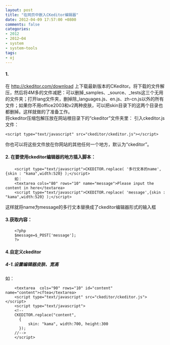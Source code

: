 ```yaml
---
layout: post
title: "在网页中嵌入CKeditor编辑器"
date: 2012-04-09 17:57:00 +0800
comments: false
categories:
- 2012
- 2012~04
- system
- system~tools
tags:
- oj
---
```

#### 1. 
在 http://ckeditor.com/download 上下载最新版本的CKeditor。将下载的文件解压，然后将4M多的文件减肥：可以删掉_samples、_source、_tests这三个无用的文件夹；打开lang文件夹，删掉除_languages.js、en.js、zh-cn.js以外的所有文件；如果你不用office2003和v2两种皮肤，可以把skin目录下的这两个目录也都删掉。这样就做的了准备工作。  
将ckeditor压缩包解压放在网站根目录下的“ckeditor”文件夹里：
引入ckeditor.js文件：
```
<script type="text/javascript" src="ckeditor/ckeditor.js"></script>
```
你也可以将这些文件放在你网站的其他任何一个地方，默认为“ckeditor”。
 
#### 2. 在要使用ckeditor编辑器的地方插入脚本：
```
	<script type="text/javascript">CKEDITOR.replace( '多行文本的name',{skin : "kama",width:520} );</script>
	如：
	<textarea cols="80" rows="10" name="message">Please input the content in here</textarea>
	<script type="text/javascript">CKEDITOR.replace( 'message',{skin : "kama",width:520} );</script>
```
这样就将name为message的多行文本替换成了ckeditor编辑器形式的输入框
 
#### 3.获取内容：
```
	<?php
	$message=$_POST['message'];
	?>
``` 
#### 4.自定义ckeditor
##### 4-1.设置编辑器皮肤、宽高
如：
```
	<textarea  cols="90" rows="10" id="content" name="content">cftea</textarea>
	<script type="text/javascript" src="ckeditor/ckeditor.js"></script>
	<script type="text/javascript">
	<!--
	CKEDITOR.replace("content",
	  {
	      skin: "kama", width:700, height:300
	  });
	//-->
	</script>
```

